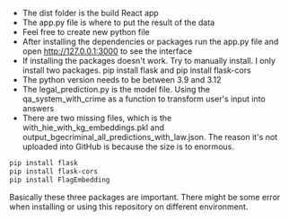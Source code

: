 - The dist folder is the build React app
- The app.py file is where to put the result of the data
- Feel free to create new python file
- After installing the dependencies or packages run the app.py file and open http://127.0.0.1:3000 to see the interface
- If installing the packages doesn't work. Try to manually install. I only install two packages.
  pip install flask and pip install flask-cors
- The python version needs to be between 3.9 and 3.12
- The legal_prediction.py is the model file. Using the qa_system_with_crime as a function to transform user's input into answers
- There are two missing files, which is the with_hie_with_kg_embeddings.pkl and output_bgecriminal_all_predictions_with_law.json. The reason it's not uploaded into GitHub is because the size is to enormous.

```bash
pip install flask
pip install flask-cors
pip install FlagEmbedding
```

Basically these three packages are important. There might be some error when installing or using this repository on different environment.
